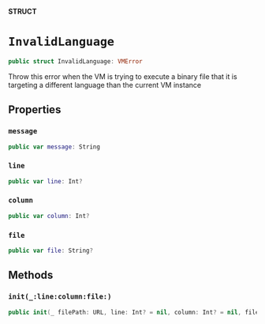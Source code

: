 **STRUCT**

# `InvalidLanguage`

```swift
public struct InvalidLanguage: VMError
```

Throw this error when the VM is trying to execute a binary file
that it is targeting a different language than the current VM instance

## Properties
### `message`

```swift
public var message: String
```

### `line`

```swift
public var line: Int?
```

### `column`

```swift
public var column: Int?
```

### `file`

```swift
public var file: String?
```

## Methods
### `init(_:line:column:file:)`

```swift
public init(_ filePath: URL, line: Int? = nil, column: Int? = nil, file: String? = nil)
```

